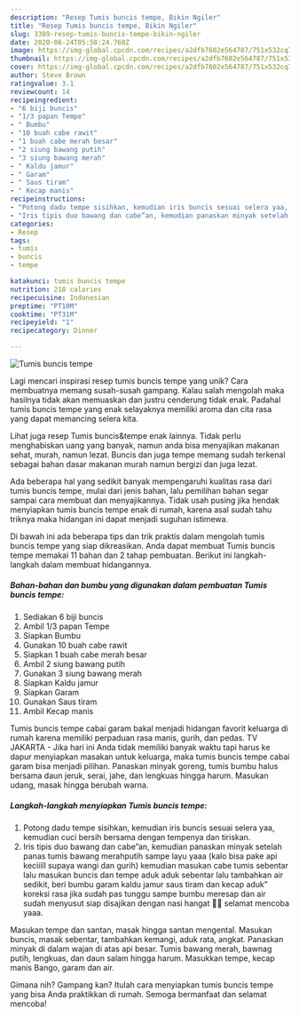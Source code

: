 ```yaml
---
description: "Resep Tumis buncis tempe, Bikin Ngiler"
title: "Resep Tumis buncis tempe, Bikin Ngiler"
slug: 3389-resep-tumis-buncis-tempe-bikin-ngiler
date: 2020-06-24T05:58:24.768Z
image: https://img-global.cpcdn.com/recipes/a2dfb7602e564787/751x532cq70/tumis-buncis-tempe-foto-resep-utama.jpg
thumbnail: https://img-global.cpcdn.com/recipes/a2dfb7602e564787/751x532cq70/tumis-buncis-tempe-foto-resep-utama.jpg
cover: https://img-global.cpcdn.com/recipes/a2dfb7602e564787/751x532cq70/tumis-buncis-tempe-foto-resep-utama.jpg
author: Steve Brown
ratingvalue: 3.1
reviewcount: 14
recipeingredient:
- "6 biji buncis"
- "1/3 papan Tempe"
- " Bumbu"
- "10 buah cabe rawit"
- "1 buah cabe merah besar"
- "2 siung bawang putih"
- "3 siung bawang merah"
- " Kaldu jamur"
- " Garam"
- " Saus tiram"
- " Kecap manis"
recipeinstructions:
- "Potong dadu tempe sisihkan, kemudian iris buncis sesuai selera yaa, kemudian cuci bersih bersama dengan tempenya dan tiriskan."
- "Iris tipis duo bawang dan cabe”an, kemudian panaskan minyak setelah panas tumis bawang merahputih sampe layu yaaa (kalo bisa pake api keciiill supaya wangi dan gurih) kemudian masukan cabe tumis sebentar lalu masukan buncis dan tempe aduk aduk sebentar lalu tambahkan air sedikit, beri bumbu garam kaldu jamur saus tiram dan kecap aduk” koreksi rasa jika sudah pas tunggu sampe bumbu meresap dan air sudah menyusut siap disajikan dengan nasi hangat 🤤🤤 selamat mencoba yaaa."
categories:
- Resep
tags:
- tumis
- buncis
- tempe

katakunci: tumis buncis tempe 
nutrition: 218 calories
recipecuisine: Indonesian
preptime: "PT10M"
cooktime: "PT31M"
recipeyield: "1"
recipecategory: Dinner

---
```



![Tumis buncis tempe](https://img-global.cpcdn.com/recipes/a2dfb7602e564787/751x532cq70/tumis-buncis-tempe-foto-resep-utama.jpg)

Lagi mencari inspirasi resep tumis buncis tempe yang unik? Cara membuatnya memang susah-susah gampang. Kalau salah mengolah maka hasilnya tidak akan memuaskan dan justru cenderung tidak enak. Padahal tumis buncis tempe yang enak selayaknya memiliki aroma dan cita rasa yang dapat memancing selera kita.

Lihat juga resep Tumis buncis&amp;tempe enak lainnya. Tidak perlu menghabiskan uang yang banyak, namun anda bisa menyajikan makanan sehat, murah, namun lezat. Buncis dan juga tempe memang sudah terkenal sebagai bahan dasar makanan murah namun bergizi dan juga lezat.

Ada beberapa hal yang sedikit banyak mempengaruhi kualitas rasa dari tumis buncis tempe, mulai dari jenis bahan, lalu pemilihan bahan segar sampai cara membuat dan menyajikannya. Tidak usah pusing jika hendak menyiapkan tumis buncis tempe enak di rumah, karena asal sudah tahu triknya maka hidangan ini dapat menjadi suguhan istimewa.


Di bawah ini ada beberapa tips dan trik praktis dalam mengolah tumis buncis tempe yang siap dikreasikan. Anda dapat membuat Tumis buncis tempe memakai 11 bahan dan 2 tahap pembuatan. Berikut ini langkah-langkah dalam membuat hidangannya.

<!--inarticleads1-->

##### Bahan-bahan dan bumbu yang digunakan dalam pembuatan Tumis buncis tempe:

1. Sediakan 6 biji buncis
1. Ambil 1/3 papan Tempe
1. Siapkan  Bumbu
1. Gunakan 10 buah cabe rawit
1. Siapkan 1 buah cabe merah besar
1. Ambil 2 siung bawang putih
1. Gunakan 3 siung bawang merah
1. Siapkan  Kaldu jamur
1. Siapkan  Garam
1. Gunakan  Saus tiram
1. Ambil  Kecap manis


Tumis buncis tempe cabai garam bakal menjadi hidangan favorit keluarga di rumah karena memiliki perpaduan rasa manis, gurih, dan pedas. TV JAKARTA - Jika hari ini Anda tidak memiliki banyak waktu tapi harus ke dapur menyiapkan masakan untuk keluarga, maka tumis buncis tempe cabai garam bisa menjadi pilihan. Panaskan minyak goreng, tumis bumbu halus bersama daun jeruk, serai, jahe, dan lengkuas hingga harum. Masukan udang, masak hingga berubah warna. 

<!--inarticleads2-->

##### Langkah-langkah menyiapkan Tumis buncis tempe:

1. Potong dadu tempe sisihkan, kemudian iris buncis sesuai selera yaa, kemudian cuci bersih bersama dengan tempenya dan tiriskan.
1. Iris tipis duo bawang dan cabe”an, kemudian panaskan minyak setelah panas tumis bawang merahputih sampe layu yaaa (kalo bisa pake api keciiill supaya wangi dan gurih) kemudian masukan cabe tumis sebentar lalu masukan buncis dan tempe aduk aduk sebentar lalu tambahkan air sedikit, beri bumbu garam kaldu jamur saus tiram dan kecap aduk” koreksi rasa jika sudah pas tunggu sampe bumbu meresap dan air sudah menyusut siap disajikan dengan nasi hangat 🤤🤤 selamat mencoba yaaa.


Masukan tempe dan santan, masak hingga santan mengental. Masukan buncis, masak sebentar, tambahkan kemangi, aduk rata, angkat. Panaskan minyak di dalam wajan di atas api besar. Tumis bawang merah, bawnag putih, lengkuas, dan daun salam hingga harum. Masukkan tempe, kecap manis Bango, garam dan air. 

Gimana nih? Gampang kan? Itulah cara menyiapkan tumis buncis tempe yang bisa Anda praktikkan di rumah. Semoga bermanfaat dan selamat mencoba!
